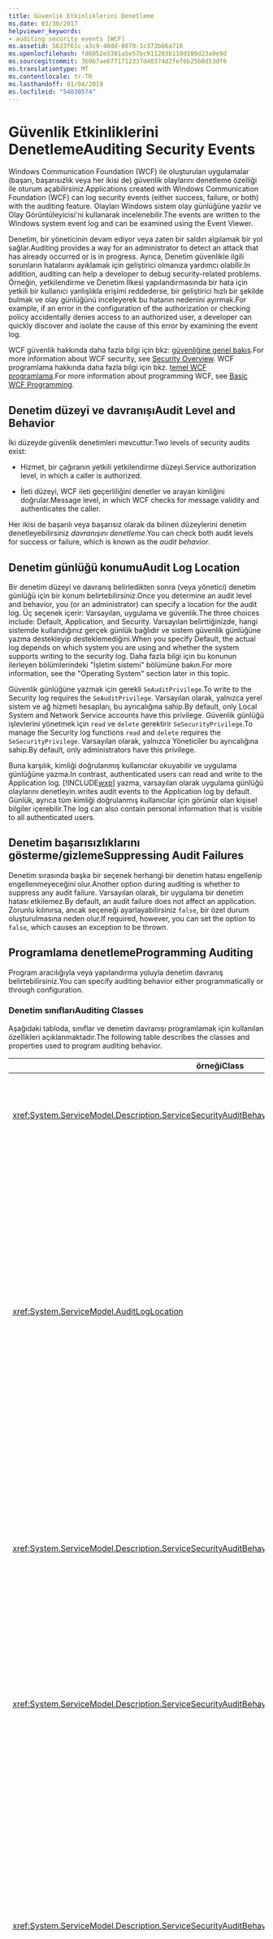 ```yaml
---
title: Güvenlik Etkinliklerini Denetleme
ms.date: 03/30/2017
helpviewer_keywords:
- auditing security events [WCF]
ms.assetid: 5633f61c-a3c9-40dd-8070-1c373b66a716
ms.openlocfilehash: fd6852e5381a5e57bc911203b110d189d23a9e9d
ms.sourcegitcommit: 3b9b7ae6771712337d40374d2fef6b25b0d53df6
ms.translationtype: MT
ms.contentlocale: tr-TR
ms.lasthandoff: 01/04/2019
ms.locfileid: "54030574"
---
```

# <a name="auditing-security-events"></a><span data-ttu-id="95a30-102">Güvenlik Etkinliklerini Denetleme</span><span class="sxs-lookup"><span data-stu-id="95a30-102">Auditing Security Events</span></span>
<span data-ttu-id="95a30-103">Windows Communication Foundation (WCF) ile oluşturulan uygulamalar (başarı, başarısızlık veya her ikisi de) güvenlik olaylarını denetleme özelliği ile oturum açabilirsiniz.</span><span class="sxs-lookup"><span data-stu-id="95a30-103">Applications created with Windows Communication Foundation (WCF) can log security events (either success, failure, or both) with the auditing feature.</span></span> <span data-ttu-id="95a30-104">Olayları Windows sistem olay günlüğüne yazılır ve Olay Görüntüleyicisi'ni kullanarak incelenebilir.</span><span class="sxs-lookup"><span data-stu-id="95a30-104">The events are written to the Windows system event log and can be examined using the Event Viewer.</span></span>  
  
 <span data-ttu-id="95a30-105">Denetim, bir yöneticinin devam ediyor veya zaten bir saldırı algılamak bir yol sağlar.</span><span class="sxs-lookup"><span data-stu-id="95a30-105">Auditing provides a way for an administrator to detect an attack that has already occurred or is in progress.</span></span> <span data-ttu-id="95a30-106">Ayrıca, Denetim güvenlikle ilgili sorunların hatalarını ayıklamak için geliştirici olmanıza yardımcı olabilir.</span><span class="sxs-lookup"><span data-stu-id="95a30-106">In addition, auditing can help a developer to debug security-related problems.</span></span> <span data-ttu-id="95a30-107">Örneğin, yetkilendirme ve Denetim İlkesi yapılandırmasında bir hata için yetkili bir kullanıcı yanlışlıkla erişimi reddederse, bir geliştirici hızlı bir şekilde bulmak ve olay günlüğünü inceleyerek bu hatanın nedenini ayırmak.</span><span class="sxs-lookup"><span data-stu-id="95a30-107">For example, if an error in the configuration of the authorization or checking policy accidentally denies access to an authorized user, a developer can quickly discover and isolate the cause of this error by examining the event log.</span></span>  
  
 <span data-ttu-id="95a30-108">WCF güvenlik hakkında daha fazla bilgi için bkz: [güvenliğine genel bakış](../../../../docs/framework/wcf/feature-details/security-overview.md).</span><span class="sxs-lookup"><span data-stu-id="95a30-108">For more information about WCF security, see [Security Overview](../../../../docs/framework/wcf/feature-details/security-overview.md).</span></span> <span data-ttu-id="95a30-109">WCF programlama hakkında daha fazla bilgi için bkz. [temel WCF programlama](../../../../docs/framework/wcf/basic-wcf-programming.md).</span><span class="sxs-lookup"><span data-stu-id="95a30-109">For more information about programming WCF, see [Basic WCF Programming](../../../../docs/framework/wcf/basic-wcf-programming.md).</span></span>  
  
## <a name="audit-level-and-behavior"></a><span data-ttu-id="95a30-110">Denetim düzeyi ve davranışı</span><span class="sxs-lookup"><span data-stu-id="95a30-110">Audit Level and Behavior</span></span>  
 <span data-ttu-id="95a30-111">İki düzeyde güvenlik denetimleri mevcuttur:</span><span class="sxs-lookup"><span data-stu-id="95a30-111">Two levels of security audits exist:</span></span>  
  
-   <span data-ttu-id="95a30-112">Hizmet, bir çağıranın yetkili yetkilendirme düzeyi.</span><span class="sxs-lookup"><span data-stu-id="95a30-112">Service authorization level, in which a caller is authorized.</span></span>  
  
-   <span data-ttu-id="95a30-113">İleti düzeyi, WCF ileti geçerliliğini denetler ve arayan kimliğini doğrular.</span><span class="sxs-lookup"><span data-stu-id="95a30-113">Message level, in which WCF checks for message validity and authenticates the caller.</span></span>  
  
 <span data-ttu-id="95a30-114">Her ikisi de başarılı veya başarısız olarak da bilinen düzeylerini denetim denetleyebilirsiniz *davranışını denetleme*.</span><span class="sxs-lookup"><span data-stu-id="95a30-114">You can check both audit levels for success or failure, which is known as the *audit behavior*.</span></span>  
  
## <a name="audit-log-location"></a><span data-ttu-id="95a30-115">Denetim günlüğü konumu</span><span class="sxs-lookup"><span data-stu-id="95a30-115">Audit Log Location</span></span>  
 <span data-ttu-id="95a30-116">Bir denetim düzeyi ve davranış belirledikten sonra (veya yönetici) denetim günlüğü için bir konum belirtebilirsiniz.</span><span class="sxs-lookup"><span data-stu-id="95a30-116">Once you determine an audit level and behavior, you (or an administrator) can specify a location for the audit log.</span></span> <span data-ttu-id="95a30-117">Üç seçenek içerir: Varsayılan, uygulama ve güvenlik.</span><span class="sxs-lookup"><span data-stu-id="95a30-117">The three choices include: Default, Application, and Security.</span></span> <span data-ttu-id="95a30-118">Varsayılan belirttiğinizde, hangi sistemde kullandığınız gerçek günlük bağlıdır ve sistem güvenlik günlüğüne yazma destekleyip desteklemediğini.</span><span class="sxs-lookup"><span data-stu-id="95a30-118">When you specify Default, the actual log depends on which system you are using and whether the system supports writing to the security log.</span></span> <span data-ttu-id="95a30-119">Daha fazla bilgi için bu konunun ilerleyen bölümlerindeki "İşletim sistemi" bölümüne bakın.</span><span class="sxs-lookup"><span data-stu-id="95a30-119">For more information, see the "Operating System" section later in this topic.</span></span>  
  
 <span data-ttu-id="95a30-120">Güvenlik günlüğüne yazmak için gerekli `SeAuditPrivilege`.</span><span class="sxs-lookup"><span data-stu-id="95a30-120">To write to the Security log requires the `SeAuditPrivilege`.</span></span> <span data-ttu-id="95a30-121">Varsayılan olarak, yalnızca yerel sistem ve ağ hizmeti hesapları, bu ayrıcalığına sahip.</span><span class="sxs-lookup"><span data-stu-id="95a30-121">By default, only Local System and Network Service accounts have this privilege.</span></span> <span data-ttu-id="95a30-122">Güvenlik günlüğü işlevlerini yönetmek için `read` ve `delete` gerektirir `SeSecurityPrivilege`.</span><span class="sxs-lookup"><span data-stu-id="95a30-122">To manage the Security log functions `read` and `delete` requires the `SeSecurityPrivilege`.</span></span> <span data-ttu-id="95a30-123">Varsayılan olarak, yalnızca Yöneticiler bu ayrıcalığına sahip.</span><span class="sxs-lookup"><span data-stu-id="95a30-123">By default, only administrators have this privilege.</span></span>  
  
 <span data-ttu-id="95a30-124">Buna karşılık, kimliği doğrulanmış kullanıcılar okuyabilir ve uygulama günlüğüne yazma.</span><span class="sxs-lookup"><span data-stu-id="95a30-124">In contrast, authenticated users can read and write to the Application log.</span></span> [!INCLUDE[wxp](../../../../includes/wxp-md.md)] <span data-ttu-id="95a30-125">yazma, varsayılan olarak uygulama günlüğü olaylarını denetleyin.</span><span class="sxs-lookup"><span data-stu-id="95a30-125">writes audit events to the Application log by default.</span></span> <span data-ttu-id="95a30-126">Günlük, ayrıca tüm kimliği doğrulanmış kullanıcılar için görünür olan kişisel bilgiler içerebilir.</span><span class="sxs-lookup"><span data-stu-id="95a30-126">The log can also contain personal information that is visible to all authenticated users.</span></span>  
  
## <a name="suppressing-audit-failures"></a><span data-ttu-id="95a30-127">Denetim başarısızlıklarını gösterme/gizleme</span><span class="sxs-lookup"><span data-stu-id="95a30-127">Suppressing Audit Failures</span></span>  
 <span data-ttu-id="95a30-128">Denetim sırasında başka bir seçenek herhangi bir denetim hatası engellenip engellenmeyeceğini olur.</span><span class="sxs-lookup"><span data-stu-id="95a30-128">Another option during auditing is whether to suppress any audit failure.</span></span> <span data-ttu-id="95a30-129">Varsayılan olarak, bir uygulama bir denetim hatası etkilemez.</span><span class="sxs-lookup"><span data-stu-id="95a30-129">By default, an audit failure does not affect an application.</span></span> <span data-ttu-id="95a30-130">Zorunlu kılınırsa, ancak seçeneği ayarlayabilirsiniz `false`, bir özel durum oluşturulmasına neden olur.</span><span class="sxs-lookup"><span data-stu-id="95a30-130">If required, however, you can set the option to `false`, which causes an exception to be thrown.</span></span>  
  
## <a name="programming-auditing"></a><span data-ttu-id="95a30-131">Programlama denetleme</span><span class="sxs-lookup"><span data-stu-id="95a30-131">Programming Auditing</span></span>  
 <span data-ttu-id="95a30-132">Program aracılığıyla veya yapılandırma yoluyla denetim davranış belirtebilirsiniz.</span><span class="sxs-lookup"><span data-stu-id="95a30-132">You can specify auditing behavior either programmatically or through configuration.</span></span>  
  
### <a name="auditing-classes"></a><span data-ttu-id="95a30-133">Denetim sınıfları</span><span class="sxs-lookup"><span data-stu-id="95a30-133">Auditing Classes</span></span>  
 <span data-ttu-id="95a30-134">Aşağıdaki tabloda, sınıflar ve denetim davranışı programlamak için kullanılan özellikleri açıklanmaktadır.</span><span class="sxs-lookup"><span data-stu-id="95a30-134">The following table describes the classes and properties used to program auditing behavior.</span></span>  
  
|<span data-ttu-id="95a30-135">örneği</span><span class="sxs-lookup"><span data-stu-id="95a30-135">Class</span></span>|<span data-ttu-id="95a30-136">Açıklama</span><span class="sxs-lookup"><span data-stu-id="95a30-136">Description</span></span>|  
|-----------|-----------------|  
|<xref:System.ServiceModel.Description.ServiceSecurityAuditBehavior>|<span data-ttu-id="95a30-137">Bir hizmet davranışı denetleme seçeneklerini ayarlama sağlar.</span><span class="sxs-lookup"><span data-stu-id="95a30-137">Enables setting options for auditing as a service behavior.</span></span>|  
|<xref:System.ServiceModel.AuditLogLocation>|<span data-ttu-id="95a30-138">Yazma oturum belirtmek için sabit listesi.</span><span class="sxs-lookup"><span data-stu-id="95a30-138">Enumeration to specify which log to write to.</span></span> <span data-ttu-id="95a30-139">Olası değerler şunlardır: varsayılan, uygulama ve güvenlik.</span><span class="sxs-lookup"><span data-stu-id="95a30-139">The possible values are Default, Application, and Security.</span></span> <span data-ttu-id="95a30-140">Varsayılan seçtiğinizde, işletim sistemini gerçek günlük konumunu belirler.</span><span class="sxs-lookup"><span data-stu-id="95a30-140">When you select Default, the operating system determines the actual log location.</span></span> <span data-ttu-id="95a30-141">Bu konunun devamındaki "Uygulama veya güvenlik olay günlüğü seçim" bölümüne bakın.</span><span class="sxs-lookup"><span data-stu-id="95a30-141">See the "Application or Security Event Log Choice" section later in this topic.</span></span>|  
|<xref:System.ServiceModel.Description.ServiceSecurityAuditBehavior.MessageAuthenticationAuditLevel%2A>|<span data-ttu-id="95a30-142">İleti kimlik doğrulama olaylarını hangi tür ileti düzeyinde denetleneceğini belirler.</span><span class="sxs-lookup"><span data-stu-id="95a30-142">Specifies which types of message authentication events are audited at the message level.</span></span> <span data-ttu-id="95a30-143">Seçimler `None`, `Failure`, `Success`, ve `SuccessOrFailure`.</span><span class="sxs-lookup"><span data-stu-id="95a30-143">The choices are `None`, `Failure`, `Success`, and `SuccessOrFailure`.</span></span>|  
|<xref:System.ServiceModel.Description.ServiceSecurityAuditBehavior.ServiceAuthorizationAuditLevel%2A>|<span data-ttu-id="95a30-144">Hizmet yetkilendirme olay türlerini hizmet düzeyinde denetlenir belirtir.</span><span class="sxs-lookup"><span data-stu-id="95a30-144">Specifies which types of service authorization events are audited at the service level.</span></span> <span data-ttu-id="95a30-145">Seçimler `None`, `Failure`, `Success`, ve `SuccessOrFailure`.</span><span class="sxs-lookup"><span data-stu-id="95a30-145">The choices are `None`, `Failure`, `Success`, and `SuccessOrFailure`.</span></span>|  
|<xref:System.ServiceModel.Description.ServiceSecurityAuditBehavior.SuppressAuditFailure%2A>|<span data-ttu-id="95a30-146">İstemci isteği denetim başarısız olacağını belirtir.</span><span class="sxs-lookup"><span data-stu-id="95a30-146">Specifies what happens to the client request when auditing fails.</span></span> <span data-ttu-id="95a30-147">Örneğin, zaman hizmeti güvenlik günlüğüne yazmayı dener, ancak sahip değil `SeAuditPrivilege`.</span><span class="sxs-lookup"><span data-stu-id="95a30-147">For example, when the service attempts to write to the security log, but does not have `SeAuditPrivilege`.</span></span> <span data-ttu-id="95a30-148">Varsayılan değer olan `true` hataları dikkate alınmaz ve istemci isteğinin normal olarak işlenen gösterir.</span><span class="sxs-lookup"><span data-stu-id="95a30-148">The default value of `true` indicates that failures are ignored, and the client request is processed normally.</span></span>|  
  
 <span data-ttu-id="95a30-149">Bir uygulama denetim olaylarını günlüğe kaydedecek şekilde ayarlama örneği için bkz. [nasıl yapılır: Güvenlik olaylarını denetleme](../../../../docs/framework/wcf/feature-details/how-to-audit-wcf-security-events.md).</span><span class="sxs-lookup"><span data-stu-id="95a30-149">For an example of setting up an application to log audit events, see [How to: Audit Security Events](../../../../docs/framework/wcf/feature-details/how-to-audit-wcf-security-events.md).</span></span>  
  
### <a name="configuration"></a><span data-ttu-id="95a30-150">Yapılandırma</span><span class="sxs-lookup"><span data-stu-id="95a30-150">Configuration</span></span>  
 <span data-ttu-id="95a30-151">Yapılandırma ekleyerek Denetim davranışını belirtmek için de kullanabilirsiniz bir [ \<serviceSecurityAudit >](../../../../docs/framework/configure-apps/file-schema/wcf/servicesecurityaudit.md) altında [ \<davranışları >](../../../../docs/framework/configure-apps/file-schema/wcf/behaviors.md).</span><span class="sxs-lookup"><span data-stu-id="95a30-151">You can also use configuration to specify auditing behavior by adding a [\<serviceSecurityAudit>](../../../../docs/framework/configure-apps/file-schema/wcf/servicesecurityaudit.md) under the [\<behaviors>](../../../../docs/framework/configure-apps/file-schema/wcf/behaviors.md).</span></span> <span data-ttu-id="95a30-152">Öğesi altında eklemelisiniz bir [ \<davranışı >](../../../../docs/framework/configure-apps/file-schema/wcf/behavior-of-endpointbehaviors.md) aşağıdaki kodda gösterildiği gibi.</span><span class="sxs-lookup"><span data-stu-id="95a30-152">You must add the element under a [\<behavior>](../../../../docs/framework/configure-apps/file-schema/wcf/behavior-of-endpointbehaviors.md) as shown in the following code.</span></span>  
  
```xml  
<configuration>  
  <system.serviceModel>  
    <behaviors>  
      <behavior>  
        <!-- auditLogLocation="Application" or "Security" -->  
        <serviceSecurityAudit  
                  auditLogLocation="Application"  
                  suppressAuditFailure="true"  
                  serviceAuthorizationAuditLevel="Failure"  
                  messageAuthenticationAuditLevel="SuccessOrFailure" />   
      </behavior>  
    </behaviors>  
  </system.serviceModel>  
</configuration>  
```  
  
 <span data-ttu-id="95a30-153">Denetimi etkinse ve bir `auditLogLocation` değil belirtilmezse, varsayılan günlük güvenlik günlüğüne yazmayı destekleyen bir platform için "Güvenlik" günlük adıdır; Aksi takdirde, "Uygulama" günlük bir değer.</span><span class="sxs-lookup"><span data-stu-id="95a30-153">If auditing is enabled and an `auditLogLocation` is not specified, the default log name is "Security" log for the platform supporting writing to the Security log; otherwise, it is "Application" log.</span></span> <span data-ttu-id="95a30-154">Yalnızca [!INCLUDE[ws2003](../../../../includes/ws2003-md.md)] ve [!INCLUDE[wv](../../../../includes/wv-md.md)] güvenlik günlüğüne yazma işletim sistemlerini destekler.</span><span class="sxs-lookup"><span data-stu-id="95a30-154">Only the [!INCLUDE[ws2003](../../../../includes/ws2003-md.md)] and [!INCLUDE[wv](../../../../includes/wv-md.md)] operating systems support writing to the Security log.</span></span> <span data-ttu-id="95a30-155">Daha fazla bilgi için bu konunun ilerleyen bölümlerindeki "İşletim sistemi" bölümüne bakın.</span><span class="sxs-lookup"><span data-stu-id="95a30-155">For more information, see the "Operating System" section later in this topic.</span></span>  
  
## <a name="security-considerations"></a><span data-ttu-id="95a30-156">Güvenlik Değerlendirmeleri</span><span class="sxs-lookup"><span data-stu-id="95a30-156">Security Considerations</span></span>  
 <span data-ttu-id="95a30-157">Kötü niyetli bir kullanıcı denetiminin etkin olduğundan biliyorsa, bu saldırgan denetim girişleri yazılmasına neden geçersiz iletileri gönderebilir.</span><span class="sxs-lookup"><span data-stu-id="95a30-157">If a malicious user knows that auditing is enabled, that attacker can send invalid messages that cause audit entries to be written.</span></span> <span data-ttu-id="95a30-158">Denetim günlüğü bu şekilde doldurulur denetim sistemi başarısız olur.</span><span class="sxs-lookup"><span data-stu-id="95a30-158">If the audit log is filled in this manner, the auditing system fails.</span></span> <span data-ttu-id="95a30-159">Bunu azaltmak için ayarlanmış <xref:System.ServiceModel.Description.ServiceSecurityAuditBehavior.SuppressAuditFailure%2A> özelliğini `true` ve Denetim davranışını denetlemek için Olay Görüntüleyicisi'ni özelliklerini kullanın.</span><span class="sxs-lookup"><span data-stu-id="95a30-159">To mitigate this, set the <xref:System.ServiceModel.Description.ServiceSecurityAuditBehavior.SuppressAuditFailure%2A> property to `true` and use the properties of the Event Viewer to control the auditing behavior.</span></span> <span data-ttu-id="95a30-160">Daha fazla bilgi için Microsoft Support makalesini görüntüleme ve Windows XP'de kullanılabilir Olay Görüntüleyicisi'ni kullanarak olay günlüklerini yönetme bakın [görüntülemek ve olay günlüklerini Olay Görüntüleyicisi'nde Windows XP yönetmek nasıl](https://go.microsoft.com/fwlink/?LinkId=89150).</span><span class="sxs-lookup"><span data-stu-id="95a30-160">For more information, see the Microsoft Support article on viewing and managing event logs by using the Event Viewer in Windows XP available at [How to view and manage event logs in Event Viewer in Windows XP](https://go.microsoft.com/fwlink/?LinkId=89150).</span></span>  
  
 <span data-ttu-id="95a30-161">Uygulama günlüğüne yazılan iş olaylarını denetleme [!INCLUDE[wxp](../../../../includes/wxp-md.md)] herhangi bir kimliği doğrulanmış kullanıcı tarafından görülebilir.</span><span class="sxs-lookup"><span data-stu-id="95a30-161">Audit events that are written to the Application Log on [!INCLUDE[wxp](../../../../includes/wxp-md.md)] are visible to any authenticated user.</span></span>  
  
## <a name="choosing-between-application-and-security-event-logs"></a><span data-ttu-id="95a30-162">Uygulama ve güvenlik olayı günlükleri arasında seçim yapma</span><span class="sxs-lookup"><span data-stu-id="95a30-162">Choosing Between Application and Security Event Logs</span></span>  
 <span data-ttu-id="95a30-163">Aşağıdaki tablolarda, uygulama ya da güvenlik olay günlüğü kaydedilip edilmeyeceğini seçmenize yardımcı olacak bilgiler verilmektedir.</span><span class="sxs-lookup"><span data-stu-id="95a30-163">The following tables provide information to help you choose whether to log into the Application or the Security event log.</span></span>  
  
#### <a name="operating-system"></a><span data-ttu-id="95a30-164">İşletim sistemi</span><span class="sxs-lookup"><span data-stu-id="95a30-164">Operating System</span></span>  
  
|<span data-ttu-id="95a30-165">Sistem</span><span class="sxs-lookup"><span data-stu-id="95a30-165">System</span></span>|<span data-ttu-id="95a30-166">Uygulama günlüğü</span><span class="sxs-lookup"><span data-stu-id="95a30-166">Application log</span></span>|<span data-ttu-id="95a30-167">Güvenlik günlüğü</span><span class="sxs-lookup"><span data-stu-id="95a30-167">Security log</span></span>|  
|------------|---------------------|------------------|  
|[!INCLUDE[wxpsp2](../../../../includes/wxpsp2-md.md)] <span data-ttu-id="95a30-168">veya üzeri</span><span class="sxs-lookup"><span data-stu-id="95a30-168">or later</span></span>|<span data-ttu-id="95a30-169">Desteklenir</span><span class="sxs-lookup"><span data-stu-id="95a30-169">Supported</span></span>|<span data-ttu-id="95a30-170">Desteklenmez</span><span class="sxs-lookup"><span data-stu-id="95a30-170">Not supported</span></span>|  
|[!INCLUDE[ws2003sp1](../../../../includes/ws2003sp1-md.md)] <span data-ttu-id="95a30-171">ve [!INCLUDE[wv](../../../../includes/wv-md.md)]</span><span class="sxs-lookup"><span data-stu-id="95a30-171">and [!INCLUDE[wv](../../../../includes/wv-md.md)]</span></span>|<span data-ttu-id="95a30-172">Desteklenir</span><span class="sxs-lookup"><span data-stu-id="95a30-172">Supported</span></span>|<span data-ttu-id="95a30-173">İş parçacığı bağlamı sahip olması gerekir `SeAuditPrivilege`</span><span class="sxs-lookup"><span data-stu-id="95a30-173">Thread context must possess `SeAuditPrivilege`</span></span>|  
  
#### <a name="other-factors"></a><span data-ttu-id="95a30-174">Diğer faktörler</span><span class="sxs-lookup"><span data-stu-id="95a30-174">Other Factors</span></span>  
 <span data-ttu-id="95a30-175">Ek olarak işletim sistemi, aşağıdaki tabloda günlük etkinleştirme denetleyen diğer ayarlar açıklanmaktadır.</span><span class="sxs-lookup"><span data-stu-id="95a30-175">In addition to the operating system, the following table describes other settings that control the enablement of logging.</span></span>  
  
|<span data-ttu-id="95a30-176">faktörü</span><span class="sxs-lookup"><span data-stu-id="95a30-176">Factor</span></span>|<span data-ttu-id="95a30-177">Uygulama günlüğü</span><span class="sxs-lookup"><span data-stu-id="95a30-177">Application log</span></span>|<span data-ttu-id="95a30-178">Güvenlik günlüğü</span><span class="sxs-lookup"><span data-stu-id="95a30-178">Security log</span></span>|  
|------------|---------------------|------------------|  
|<span data-ttu-id="95a30-179">Denetim İlkesi Yönetimi</span><span class="sxs-lookup"><span data-stu-id="95a30-179">Audit policy management</span></span>|<span data-ttu-id="95a30-180">Uygulanamaz.</span><span class="sxs-lookup"><span data-stu-id="95a30-180">Not applicable.</span></span>|<span data-ttu-id="95a30-181">Yapılandırması ile birlikte, güvenlik günlüğü ayrıca yerel güvenlik yetkilisi (LSA) ilkesi tarafından kontrol edilir.</span><span class="sxs-lookup"><span data-stu-id="95a30-181">Along with configuration, the Security log is also controlled by the local security authority (LSA) policy.</span></span> <span data-ttu-id="95a30-182">"Nesne erişimini denetle" kategorisi de etkinleştirilmesi gerekir.</span><span class="sxs-lookup"><span data-stu-id="95a30-182">The "Audit object access" category must also be enabled.</span></span>|  
|<span data-ttu-id="95a30-183">Varsayılan kullanıcı deneyimi</span><span class="sxs-lookup"><span data-stu-id="95a30-183">Default user experience</span></span>|<span data-ttu-id="95a30-184">Uygulama işlemleri için hiçbir ek adım gerekmez, tüm kimliği doğrulanmış kullanıcılara uygulama günlüğüne yazabilirsiniz.</span><span class="sxs-lookup"><span data-stu-id="95a30-184">All authenticated users can write to the Application log, so no additional permission step is needed for application processes.</span></span>|<span data-ttu-id="95a30-185">(Bağlam) uygulama işlemi olmalıdır `SeAuditPrivilege`.</span><span class="sxs-lookup"><span data-stu-id="95a30-185">The application process (context) must have `SeAuditPrivilege`.</span></span>|  
  
## <a name="see-also"></a><span data-ttu-id="95a30-186">Ayrıca Bkz.</span><span class="sxs-lookup"><span data-stu-id="95a30-186">See Also</span></span>  
 <xref:System.ServiceModel.Description.ServiceSecurityAuditBehavior>  
 <xref:System.ServiceModel.AuditLogLocation>  
 [<span data-ttu-id="95a30-187">Güvenliğe Genel Bakış</span><span class="sxs-lookup"><span data-stu-id="95a30-187">Security Overview</span></span>](../../../../docs/framework/wcf/feature-details/security-overview.md)  
 [<span data-ttu-id="95a30-188">Temel WCF Programlama</span><span class="sxs-lookup"><span data-stu-id="95a30-188">Basic WCF Programming</span></span>](../../../../docs/framework/wcf/basic-wcf-programming.md)  
 [<span data-ttu-id="95a30-189">Nasıl yapılır: Güvenlik olaylarını denetleme</span><span class="sxs-lookup"><span data-stu-id="95a30-189">How to: Audit Security Events</span></span>](../../../../docs/framework/wcf/feature-details/how-to-audit-wcf-security-events.md)  
 [<span data-ttu-id="95a30-190">\<serviceSecurityAudit ></span><span class="sxs-lookup"><span data-stu-id="95a30-190">\<serviceSecurityAudit></span></span>](../../../../docs/framework/configure-apps/file-schema/wcf/servicesecurityaudit.md)  
 [<span data-ttu-id="95a30-191">\<davranışlar ></span><span class="sxs-lookup"><span data-stu-id="95a30-191">\<behaviors></span></span>](../../../../docs/framework/configure-apps/file-schema/wcf/behaviors.md)  
 [<span data-ttu-id="95a30-192">Windows Server AppFabric için güvenlik modeli</span><span class="sxs-lookup"><span data-stu-id="95a30-192">Security Model for Windows Server App Fabric</span></span>](https://go.microsoft.com/fwlink/?LinkID=201279&clcid=0x409)
